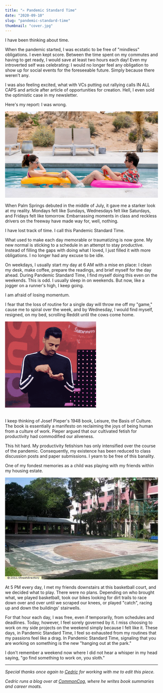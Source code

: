 ```yaml
---
title: "✍️ Pandemic Standard Time" 
date: "2020-09-10"
slug: "pandemic-standard-time"
thumbnail: "cover.jpg"
---
```


I have been thinking about time.

When the pandemic started, I was ecstatic to be free of "mindless" obligations. I even kept score. Between the time spent on my commutes and having to get ready, I would save at least two hours each day! Even my introverted self was celebrating: I would no longer feel any obligation to show up for social events for the foreseeable future. Simply because there weren't any.

I was also feeling excited, what with VCs putting out rallying calls IN ALL CAPS and article after article of opportunities for creation. Hell, I even sold the optimistic case in my newsletter.

Here's my report: I was wrong.

![Scene from the 2020 movie, Palm Springs](palm-springs.jpg)

When Palm Springs debuted in the middle of July, it gave me a starker look at my reality. Mondays felt like Sundays, Wednesdays felt like Saturdays, and Fridays felt like tomorrow. Embarrassing moments in class and reckless drivers on the freeway have made way for, well, nothing.

I have lost track of time. I call this Pandemic Standard Time.

What used to make each day memorable or traumatizing is now gone. My new normal is sticking to a schedule in an attempt to stay productive. Instead of filling the gaps with doing what I loved, I just filled it with more obligations. I no longer had any excuse to be idle.

On weekdays, I usually start my day at 6 AM with a mise en place: I clean my desk, make coffee, prepare the readings, and brief myself for the day ahead. During Pandemic Standard Time, I find myself doing this even on the weekends. This is odd. I usually sleep in on weekends. But now, like a jogger on a runner's high, I keep going.

I am afraid of losing momentum.

I fear that the loss of routine for a single day will throw me off my "game," cause me to spiral over the week, and by Wednesday, I would find myself, resigned, on my bed, scrolling Reddit until the cows come home.

<img src="hasan-scrolling.gif" alt="Endless Scrolling" style="width:300px; height:283px; align-self:center; margin-bottom: 1.3em">

I keep thinking of Josef Pieper's 1948 book, Leisure, the Basis of Culture. The book is essentially a manifesto on reclaiming the joys of being human from a culture of work. Pieper argued that our cultivated fetish for productivity had commodified our aliveness.

This hit hard. My productivity fetishism has only intensified over the course of the pandemic. Consequently, my existence has been reduced to class discussion posts and paper submissions. I yearn to be free of this banality.

One of my fondest memories as a child was playing with my friends within my housing estate.

![Childhood Housing Estate](old-housing-estate.jpg)

At 5 PM every day, I met my friends downstairs at this basketball court, and we decided what to play. There were no plans. Depending on who brought what, we played basketball, took our bikes looking for dirt trails to race down over and over until we scraped our knees, or played "catch", racing up and down the buildings' stairwells.

For that hour each day, I was free, even if temporarily, from schedules and deadlines. Today, however, I feel sorely governed by it. I miss choosing to work on my side projects on the weekend simply because I felt like it. These days, in Pandemic Standard Time, I feel so exhausted from my routines that my passions feel like a drag. In Pandemic Standard Time, signaling that you are working on something is the new "hanging out at the park."

I don't remember a weekend now where I did not hear a whisper in my head saying, "go find something to work on, you sloth."

<hr/>

<i>

Special thanks once again to [Cedric](https://twitter.com/ejames_c/) for working with me to edit this piece. 

Cedric runs a blog over at [CommonCog](https://commoncog.com/blog/), where he writes book summaries and career moats. 

</i>